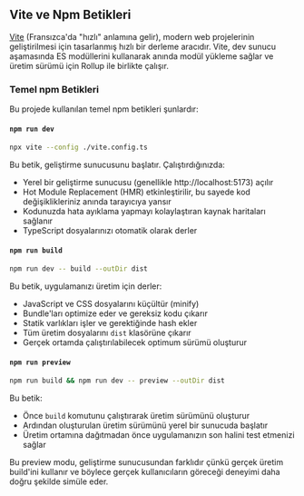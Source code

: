 ## Vite ve Npm Betikleri

[Vite](https://vitejs.dev/) (Fransızca'da "hızlı" anlamına gelir), modern web projelerinin geliştirilmesi için tasarlanmış hızlı bir derleme aracıdır. Vite, dev sunucu aşamasında ES modüllerini kullanarak anında modül yükleme sağlar ve üretim sürümü için Rollup ile birlikte çalışır.

### Temel npm Betikleri

Bu projede kullanılan temel npm betikleri şunlardır:

#### `npm run dev`

```bash
npx vite --config ./vite.config.ts
```

Bu betik, geliştirme sunucusunu başlatır. Çalıştırdığınızda:
- Yerel bir geliştirme sunucusu (genellikle http://localhost:5173) açılır
- Hot Module Replacement (HMR) etkinleştirilir, bu sayede kod değişiklikleriniz anında tarayıcıya yansır
- Kodunuzda hata ayıklama yapmayı kolaylaştıran kaynak haritaları sağlanır
- TypeScript dosyalarınızı otomatik olarak derler

#### `npm run build`

```bash
npm run dev -- build --outDir dist
```

Bu betik, uygulamanızı üretim için derler:
- JavaScript ve CSS dosyalarını küçültür (minify)
- Bundle'ları optimize eder ve gereksiz kodu çıkarır
- Statik varlıkları işler ve gerektiğinde hash ekler
- Tüm üretim dosyalarını `dist` klasörüne çıkarır
- Gerçek ortamda çalıştırılabilecek optimum sürümü oluşturur

#### `npm run preview`

```bash
npm run build && npm run dev -- preview --outDir dist
```

Bu betik:
- Önce `build` komutunu çalıştırarak üretim sürümünü oluşturur
- Ardından oluşturulan üretim sürümünü yerel bir sunucuda başlatır
- Üretim ortamına dağıtmadan önce uygulamanızın son halini test etmenizi sağlar

Bu preview modu, geliştirme sunucusundan farklıdır çünkü gerçek üretim build'ini kullanır ve böylece gerçek kullanıcıların göreceği deneyimi daha doğru şekilde simüle eder.
